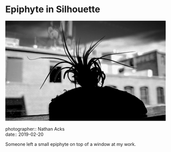 # Epiphyte in Silhouette

![The silhouette of a small epiphyte](assets/2019-02-20-epiphyte-in-silhouette.webp)

photographer:: Nathan Acks  
date:: 2019-02-20

Someone left a small epiphyte on top of a window at my work.
